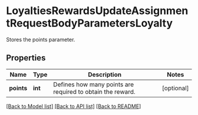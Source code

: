 # LoyaltiesRewardsUpdateAssignmentRequestBodyParametersLoyalty

Stores the points parameter.

## Properties

Name | Type | Description | Notes
------------ | ------------- | ------------- | -------------
**points** | **int** | Defines how many points are required to obtain the reward. | [optional] 

[[Back to Model list]](../README.md#documentation-for-models) [[Back to API list]](../README.md#documentation-for-api-endpoints) [[Back to README]](../README.md)



